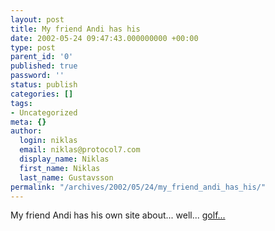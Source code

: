```yaml
---
layout: post
title: My friend Andi has his
date: 2002-05-24 09:47:43.000000000 +00:00
type: post
parent_id: '0'
published: true
password: ''
status: publish
categories: []
tags:
- Uncategorized
meta: {}
author:
  login: niklas
  email: niklas@protocol7.com
  display_name: Niklas
  first_name: Niklas
  last_name: Gustavsson
permalink: "/archives/2002/05/24/my_friend_andi_has_his/"
---
```

My friend Andi has his own site about... well... [golf...](http://www.questmakers.com/)

